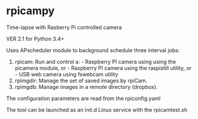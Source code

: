 # rpicampy
Time-lapse with Rasberry Pi controlled camera

VER 2.1 for Python 3.4+

Uses APscheduler module to background schedule three interval jobs: 
1. rpicam:		Run and control a:
				- Raspberry PI camera using using the picamera module, or
				- Raspberry PI camera using the raspistill utility, or 
				- USB web camera using fswebcam utility 
2. rpimgdir:	Manage the set of saved images by rpiCam.  
3. rpimgdb:		Manage images in a remote directory (dropbox).

The configuration parameters are read from the rpiconfig.yaml

The tool can be launched as an init.d Linux service with the rpicamtest.sh
